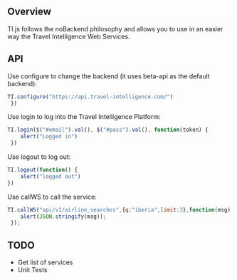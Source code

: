 ## Overview

   TI.js follows the noBackend philosophy and allows you to use in an easier way the Travel Intelligence Web Services.

## API

Use configure to change the backend (it uses beta-api as the default backend):

```javascript
TI.configure("https://api.travel-intelligence.com/")
 })
```

Use login to log into the Travel Intelligence Platform:

```javascript
TI.login($("#email").val(), $("#pass").val(), function(token) {
    alert("Logged in")
 })
```

Use logout to log out:

```javascript
TI.logout(function() {
    alert("logged out")
})
```

Use callWS to call the service:

```javascript
TI.callWS("api/v1/airline_searches",{q:"iberia",limit:3},function(msg) {
    alert(JSON.stringify(msg));
 });
```

## TODO

* Get list of services
* Unit Tests
